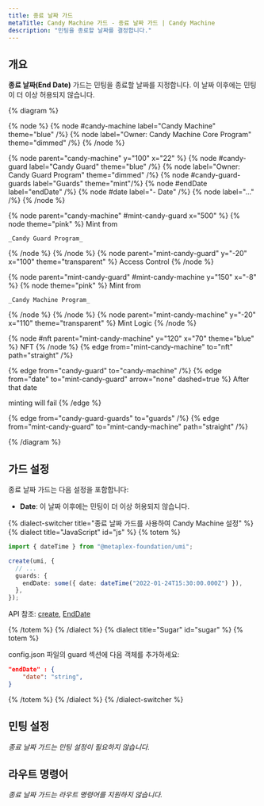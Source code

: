 ```yaml
---
title: 종료 날짜 가드
metaTitle: Candy Machine 가드 - 종료 날짜 가드 | Candy Machine
description: "민팅을 종료할 날짜를 결정합니다."
---
```


## 개요

**종료 날짜(End Date)** 가드는 민팅을 종료할 날짜를 지정합니다. 이 날짜 이후에는 민팅이 더 이상 허용되지 않습니다.

{% diagram  %}

{% node %}
{% node #candy-machine label="Candy Machine" theme="blue" /%}
{% node label="Owner: Candy Machine Core Program" theme="dimmed" /%}
{% /node %}

{% node parent="candy-machine" y="100" x="22" %}
{% node #candy-guard label="Candy Guard" theme="blue" /%}
{% node label="Owner: Candy Guard Program" theme="dimmed" /%}
{% node #candy-guard-guards label="Guards" theme="mint"/%}
{% node #endDate label="endDate" /%}
{% node #date label="- Date" /%}
{% node label="..." /%}
{% /node %}

{% node parent="candy-machine" #mint-candy-guard x="500" %}
  {% node theme="pink" %}
    Mint from

    _Candy Guard Program_
  {% /node %}
{% /node %}
{% node parent="mint-candy-guard" y="-20" x="100" theme="transparent" %}
  Access Control
{% /node %}

{% node parent="mint-candy-guard" #mint-candy-machine y="150" x="-8" %}
  {% node theme="pink" %}
    Mint from

    _Candy Machine Program_
  {% /node %}
{% /node %}
{% node parent="mint-candy-machine" y="-20" x="110" theme="transparent" %}
  Mint Logic
{% /node %}

{% node #nft parent="mint-candy-machine" y="120" x="70" theme="blue" %}
  NFT
{% /node %}
{% edge from="mint-candy-machine" to="nft" path="straight" /%}

{% edge from="candy-guard" to="candy-machine" /%}
{% edge from="date" to="mint-candy-guard" arrow="none" dashed=true %}
After that date

minting will fail
{% /edge %}

{% edge from="candy-guard-guards" to="guards" /%}
{% edge from="mint-candy-guard" to="mint-candy-machine" path="straight" /%}

{% /diagram %}

## 가드 설정

종료 날짜 가드는 다음 설정을 포함합니다:

- **Date**: 이 날짜 이후에는 민팅이 더 이상 허용되지 않습니다.

{% dialect-switcher title="종료 날짜 가드를 사용하여 Candy Machine 설정" %}
{% dialect title="JavaScript" id="js" %}
{% totem %}

```ts
import { dateTime } from "@metaplex-foundation/umi";

create(umi, {
  // ...
  guards: {
    endDate: some({ date: dateTime("2022-01-24T15:30:00.000Z") }),
  },
});
```

API 참조: [create](https://mpl-candy-machine.typedoc.metaplex.com/functions/create.html), [EndDate](https://mpl-candy-machine.typedoc.metaplex.com/types/EndDate.html)

{% /totem %}
{% /dialect %}
{% dialect title="Sugar" id="sugar" %}
{% totem %}

config.json 파일의 guard 섹션에 다음 객체를 추가하세요:

```json
"endDate" : {
    "date": "string",
}
```

{% /totem %}
{% /dialect %}
{% /dialect-switcher %}

## 민팅 설정

_종료 날짜 가드는 민팅 설정이 필요하지 않습니다._

## 라우트 명령어

_종료 날짜 가드는 라우트 명령어를 지원하지 않습니다._
